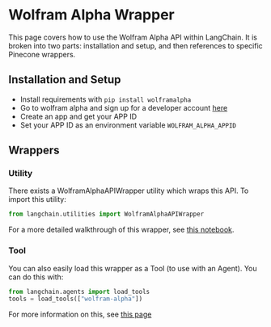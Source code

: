 # Wolfram Alpha Wrapper

This page covers how to use the Wolfram Alpha API within LangChain.
It is broken into two parts: installation and setup, and then references to specific Pinecone wrappers.

## Installation and Setup
- Install requirements with `pip install wolframalpha`
- Go to wolfram alpha and sign up for a developer account [here](https://developer.wolframalpha.com/)
- Create an app and get your APP ID
- Set your APP ID as an environment variable `WOLFRAM_ALPHA_APPID`


## Wrappers

### Utility

There exists a WolframAlphaAPIWrapper utility which wraps this API. To import this utility:

```python
from langchain.utilities import WolframAlphaAPIWrapper
```

For a more detailed walkthrough of this wrapper, see [this notebook](../modules/utils/examples/wolfram_alpha.ipynb).

### Tool

You can also easily load this wrapper as a Tool (to use with an Agent).
You can do this with:
```python
from langchain.agents import load_tools
tools = load_tools(["wolfram-alpha"])
```

For more information on this, see [this page](../modules/agents/tools.md)
